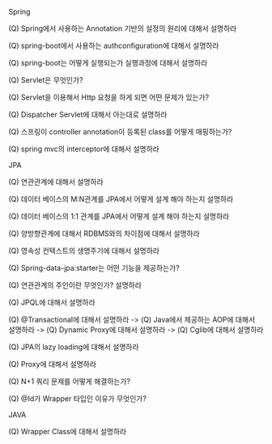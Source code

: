 Spring 

(Q) Spring에서 사용하는 Annotation 기반의 설정의 원리에 대해서 설명하라 

(Q) spring-boot에서 사용하는 authconfiguration에 대해서 설명하라 

(Q) spring-boot는 어떻게 실행되는가 실행과정에 대해서 설명하라

(Q) Servlet은 무엇인가?

(Q) Servlet을 이용해서 Http 요청을 하게 되면 어떤 문제가 있는가?

(Q) Dispatcher Servlet에 대해서 아는대로 설명하라 

(Q) 스프링이 controller annotation이 등록된 class를 어떻게 매핑하는가? 

(Q) spring mvc의 interceptor에 대해서 설명하라

JPA

(Q) 연관관계에 대해서 설명하라

(Q) 데이터 베이스의 M:N관계를 JPA에서 어떻게 설계 해야 하는지 설명하라

(Q) 데이터 베이스의 1:1 관계를 JPA에서 어떻게 설계 해야 하는지 설명하라 

(Q) 양방향관계에 대해서 RDBMS와의 차이점에 대해서 설명하라 

(Q) 영속성 컨텍스트의 생명주기에 대해서 설명하라 

(Q) Spring-data-jpa:starter는 어떤 기능을 제공하는가? 

(Q) 연관관계의 주인이란 무엇인가? 설명하라

(Q) JPQL에 대해서 설명하라 

(Q) @Transactional에 대해서 설명하라 
-> (Q) Java에서 제공하는 AOP에 대해서 설명하라
-> (Q) Dynamic Proxy에 대해서 설명하라
-> (Q) Cglib에 대해서 설명하라 

(Q) JPA의 lazy loading에 대해서 설명하라 

(Q) Proxy에 대해서 설명하라 

(Q) N+1 쿼리 문제를 어떻게 해결하는가? 

(Q) @Id가 Wrapper 타입인 이유가 무엇인가? 

JAVA

(Q) Wrapper Class에 대해서 설명하라